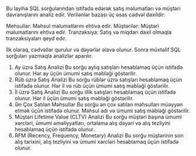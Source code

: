 Bu layihə SQL sorğularından istifadə edərək satış məlumatları və müştəri davranışlarını analiz edir. Verilənlər bazası üç əsas cədvəl daxildir:

Mehsullar: Məhsul məlumatlarını ehtiva edir.
Müştərilər: Müştəri məlumatlarını ehtiva edir.
Tranzaksiya: Satış və miqdarı daxil olmaqla tranzaksiyaları qeyd edir.

İlk olaraq, cədvəllər qurulur və dəyərlər əlavə olunur. Sonra müxtəlif SQL sorğuları yazmaqla analizlər aparılır.

1. Ay üzrə Satış Analizi
Bu sorğu aylıq satışları hesablamaq üçün istifadə olunur. Hər ay üçün ümumi satış məbləği göstərilir.
2. Rüb üzrə Satış Analizi
Bu sorğu rüblər üzrə satışları hesablamaq üçün istifadə olunur. Hər il və rüb üçün ümumi satış məbləği göstərilir.
3. İl üzrə Satış Analizi
Bu sorğu illik satışları hesablamaq üçün istifadə olunur. Hər il üçün ümumi satış məbləği göstərilir.
4. Ən Çox Satılan Məhsullar
Bu sorğu ən çox satılan məhsulları müəyyən etmək üçün istifadə olunur. Məhsul adı və ümumi satış məbləği göstərilir.
5. Müştəri Lifetime Value (CLTV) Analizi
Bu sorğu müştəri başına ümumi xərcləri, ümumi əməliyyatları, ortalama alış dəyəri və alış tezliyini hesablamaq üçün istifadə olunur.
6. RFM (Recency, Frequency, Monetary) Analizi
Bu sorğu müştərinin son alış tarixini, alış tezliyini və ümumi xərcləri hesablamaq üçün istifadə olunur.
